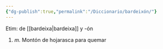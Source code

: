 ```yaml
---
{"dg-publish":true,"permalink":"/Diccionario/bardeixón/"}
---
```


Etim: de [[bardeixa\|bardeixa]] y -ón
1. *m.* Montón de hojarasca para quemar